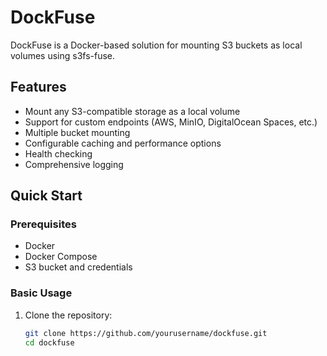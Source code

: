 # DockFuse

DockFuse is a Docker-based solution for mounting S3 buckets as local volumes using s3fs-fuse.

## Features

- Mount any S3-compatible storage as a local volume
- Support for custom endpoints (AWS, MinIO, DigitalOcean Spaces, etc.)
- Multiple bucket mounting
- Configurable caching and performance options
- Health checking
- Comprehensive logging

## Quick Start

### Prerequisites

- Docker
- Docker Compose
- S3 bucket and credentials

### Basic Usage

1. Clone the repository:
   ```bash
   git clone https://github.com/yourusername/dockfuse.git
   cd dockfuse